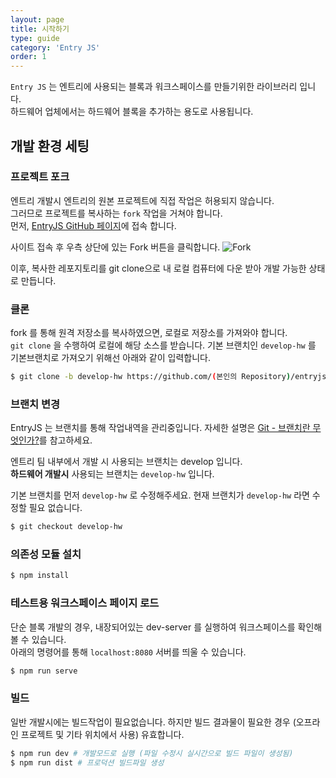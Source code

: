 ```yaml
---
layout: page
title: 시작하기
type: guide
category: 'Entry JS'
order: 1
---
```


`Entry JS` 는 엔트리에 사용되는 블록과 워크스페이스를 만들기위한 라이브러리 입니다.  
하드웨어 업체에서는 하드웨어 블록을 추가하는 용도로 사용됩니다.

## 개발 환경 세팅

### 프로젝트 포크
엔트리 개발시 엔트리의 원본 프로젝트에 직접 작업은 허용되지 않습니다.  
그러므로 프로젝트를 복사하는 `fork` 작업을 거쳐야 합니다.  
먼저, [EntryJS GitHub 페이지](https://github.com/entrylabs/entryjs)에 접속 합니다.  

사이트 접속 후 우측 상단에 있는 Fork 버튼을 클릭합니다.
![Fork](/docs/images/entry-hw/fork.png)  

이후, 복사한 레포지토리를 git clone으로 내 로컬 컴퓨터에 다운 받아 개발 가능한 상태로 만듭니다.  

### 클론

fork 를 통해 원격 저장소를 복사하였으면, 로컬로 저장소를 가져와야 합니다.  
`git clone` 을 수행하여 로컬에 해당 소스를 받습니다. 기본 브랜치인 `develop-hw` 를 기본브랜치로 가져오기 위해선 아래와 같이 입력합니다.
``` bash
$ git clone -b develop-hw https://github.com/(본인의 Repository)/entryjs.git
```

### 브랜치 변경

EntryJS 는 브랜치를 통해 작업내역을 관리중입니다. 
자세한 설명은 [Git - 브랜치란 무엇인가?](https://git-scm.com/book/ko/v1/Git-%EB%B8%8C%EB%9E%9C%EC%B9%98-%EB%B8%8C%EB%9E%9C%EC%B9%98%EB%9E%80-%EB%AC%B4%EC%97%87%EC%9D%B8%EA%B0%80%3F)를 참고하세요.  

엔트리 팀 내부에서 개발 시 사용되는 브랜치는 develop 입니다.  
**하드웨어 개발시** 사용되는 브랜치는 `develop-hw` 입니다.

기본 브랜치를 먼저 `develop-hw` 로 수정해주세요. 현재 브랜치가 `develop-hw` 라면 수정할 필요 없습니다.
``` bash
$ git checkout develop-hw
```

### 의존성 모듈 설치  
```bash
$ npm install
```

### 테스트용 워크스페이스 페이지 로드

단순 블록 개발의 경우, 내장되어있는 dev-server 를 실행하여 워크스페이스를 확인해 볼 수 있습니다.  
아래의 명령어를 통해 `localhost:8080` 서버를 띄울 수 있습니다.

```bash
$ npm run serve
```

### 빌드

일반 개발시에는 빌드작업이 필요없습니다. 하지만 빌드 결과물이 필요한 경우 (오프라인 프로젝트 및 기타 위치에서 사용) 유효합니다.

``` bash
$ npm run dev # 개발모드로 실행 (파일 수정시 실시간으로 빌드 파일이 생성됨)
$ npm run dist # 프로덕션 빌드파일 생성
```

